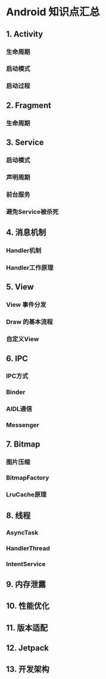# Android 知识点汇总

## 1. Activity

### 生命周期

### 启动模式

### 启动过程

## 2. Fragment

### 生命周期

## 3. Service

### 启动模式

### 声明周期

### 前台服务

### 避免Service被杀死

## 4. 消息机制

### Handler机制

### Handler工作原理

## 5. View

### View 事件分发

### Draw 的基本流程

### 自定义View

## 6. IPC

### IPC方式

### Binder

### AIDL通信

### Messenger

## 7. Bitmap

### 图片压缩

### BitmapFactory

### LruCache原理

## 8. 线程

### AsyncTask

### HandlerThread

### IntentService

## 9. 内存泄露

## 10. 性能优化

## 11. 版本适配

## 12. Jetpack

## 13. 开发架构
